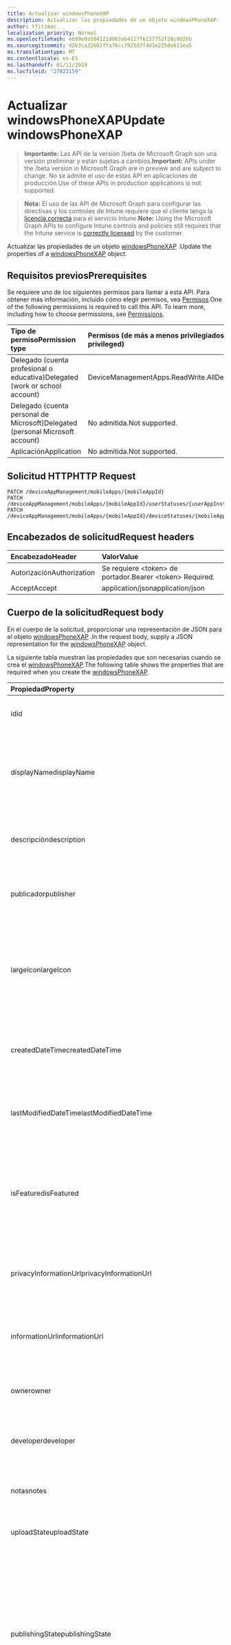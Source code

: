 ```yaml
---
title: Actualizar windowsPhoneXAP
description: Actualizar las propiedades de un objeto windowsPhoneXAP.
author: tfitzmac
localization_priority: Normal
ms.openlocfilehash: eb99e9a504121d062eb4127f6137752f28c9d2bb
ms.sourcegitcommit: d2b3ca32602ffa76cc7925d7f4d1e2258e611ea5
ms.translationtype: MT
ms.contentlocale: es-ES
ms.lasthandoff: 01/11/2019
ms.locfileid: "27823159"
---
```

# <a name="update-windowsphonexap"></a><span data-ttu-id="a973a-103">Actualizar windowsPhoneXAP</span><span class="sxs-lookup"><span data-stu-id="a973a-103">Update windowsPhoneXAP</span></span>

> <span data-ttu-id="a973a-104">**Importante:** Las API de la versión /beta de Microsoft Graph son una versión preliminar y están sujetas a cambios.</span><span class="sxs-lookup"><span data-stu-id="a973a-104">**Important:** APIs under the /beta version in Microsoft Graph are in preview and are subject to change.</span></span> <span data-ttu-id="a973a-105">No se admite el uso de estas API en aplicaciones de producción.</span><span class="sxs-lookup"><span data-stu-id="a973a-105">Use of these APIs in production applications is not supported.</span></span>

> <span data-ttu-id="a973a-106">**Nota:** El uso de las API de Microsoft Graph para configurar las directivas y los controles de Intune requiere que el cliente tenga la [licencia correcta](https://go.microsoft.com/fwlink/?linkid=839381) para el servicio Intune.</span><span class="sxs-lookup"><span data-stu-id="a973a-106">**Note:** Using the Microsoft Graph APIs to configure Intune controls and policies still requires that the Intune service is [correctly licensed](https://go.microsoft.com/fwlink/?linkid=839381) by the customer.</span></span>

<span data-ttu-id="a973a-107">Actualizar las propiedades de un objeto [windowsPhoneXAP](../resources/intune-apps-windowsphonexap.md) .</span><span class="sxs-lookup"><span data-stu-id="a973a-107">Update the properties of a [windowsPhoneXAP](../resources/intune-apps-windowsphonexap.md) object.</span></span>
## <a name="prerequisites"></a><span data-ttu-id="a973a-108">Requisitos previos</span><span class="sxs-lookup"><span data-stu-id="a973a-108">Prerequisites</span></span>
<span data-ttu-id="a973a-p102">Se requiere uno de los siguientes permisos para llamar a esta API. Para obtener más información, incluido cómo elegir permisos, vea [Permisos](/graph/permissions-reference).</span><span class="sxs-lookup"><span data-stu-id="a973a-p102">One of the following permissions is required to call this API. To learn more, including how to choose permissions, see [Permissions](/graph/permissions-reference).</span></span>

|<span data-ttu-id="a973a-111">Tipo de permiso</span><span class="sxs-lookup"><span data-stu-id="a973a-111">Permission type</span></span>|<span data-ttu-id="a973a-112">Permisos (de más a menos privilegiados)</span><span class="sxs-lookup"><span data-stu-id="a973a-112">Permissions (from most to least privileged)</span></span>|
|:---|:---|
|<span data-ttu-id="a973a-113">Delegado (cuenta profesional o educativa)</span><span class="sxs-lookup"><span data-stu-id="a973a-113">Delegated (work or school account)</span></span>|<span data-ttu-id="a973a-114">DeviceManagementApps.ReadWrite.All</span><span class="sxs-lookup"><span data-stu-id="a973a-114">DeviceManagementApps.ReadWrite.All</span></span>|
|<span data-ttu-id="a973a-115">Delegado (cuenta personal de Microsoft)</span><span class="sxs-lookup"><span data-stu-id="a973a-115">Delegated (personal Microsoft account)</span></span>|<span data-ttu-id="a973a-116">No admitida.</span><span class="sxs-lookup"><span data-stu-id="a973a-116">Not supported.</span></span>|
|<span data-ttu-id="a973a-117">Aplicación</span><span class="sxs-lookup"><span data-stu-id="a973a-117">Application</span></span>|<span data-ttu-id="a973a-118">No admitida.</span><span class="sxs-lookup"><span data-stu-id="a973a-118">Not supported.</span></span>|

## <a name="http-request"></a><span data-ttu-id="a973a-119">Solicitud HTTP</span><span class="sxs-lookup"><span data-stu-id="a973a-119">HTTP Request</span></span>
<!-- {
  "blockType": "ignored"
}
-->
``` http
PATCH /deviceAppManagement/mobileApps/{mobileAppId}
PATCH /deviceAppManagement/mobileApps/{mobileAppId}/userStatuses/{userAppInstallStatusId}/app
PATCH /deviceAppManagement/mobileApps/{mobileAppId}/deviceStatuses/{mobileAppInstallStatusId}/app
```

## <a name="request-headers"></a><span data-ttu-id="a973a-120">Encabezados de solicitud</span><span class="sxs-lookup"><span data-stu-id="a973a-120">Request headers</span></span>
|<span data-ttu-id="a973a-121">Encabezado</span><span class="sxs-lookup"><span data-stu-id="a973a-121">Header</span></span>|<span data-ttu-id="a973a-122">Valor</span><span class="sxs-lookup"><span data-stu-id="a973a-122">Value</span></span>|
|:---|:---|
|<span data-ttu-id="a973a-123">Autorización</span><span class="sxs-lookup"><span data-stu-id="a973a-123">Authorization</span></span>|<span data-ttu-id="a973a-124">Se requiere &lt;token&gt; de portador.</span><span class="sxs-lookup"><span data-stu-id="a973a-124">Bearer &lt;token&gt; Required.</span></span>|
|<span data-ttu-id="a973a-125">Accept</span><span class="sxs-lookup"><span data-stu-id="a973a-125">Accept</span></span>|<span data-ttu-id="a973a-126">application/json</span><span class="sxs-lookup"><span data-stu-id="a973a-126">application/json</span></span>|

## <a name="request-body"></a><span data-ttu-id="a973a-127">Cuerpo de la solicitud</span><span class="sxs-lookup"><span data-stu-id="a973a-127">Request body</span></span>
<span data-ttu-id="a973a-128">En el cuerpo de la solicitud, proporcionar una representación de JSON para el objeto [windowsPhoneXAP](../resources/intune-apps-windowsphonexap.md) .</span><span class="sxs-lookup"><span data-stu-id="a973a-128">In the request body, supply a JSON representation for the [windowsPhoneXAP](../resources/intune-apps-windowsphonexap.md) object.</span></span>

<span data-ttu-id="a973a-129">La siguiente tabla muestran las propiedades que son necesarias cuando se crea el [windowsPhoneXAP](../resources/intune-apps-windowsphonexap.md).</span><span class="sxs-lookup"><span data-stu-id="a973a-129">The following table shows the properties that are required when you create the [windowsPhoneXAP](../resources/intune-apps-windowsphonexap.md).</span></span>

|<span data-ttu-id="a973a-130">Propiedad</span><span class="sxs-lookup"><span data-stu-id="a973a-130">Property</span></span>|<span data-ttu-id="a973a-131">Tipo</span><span class="sxs-lookup"><span data-stu-id="a973a-131">Type</span></span>|<span data-ttu-id="a973a-132">Descripción</span><span class="sxs-lookup"><span data-stu-id="a973a-132">Description</span></span>|
|:---|:---|:---|
|<span data-ttu-id="a973a-133">id</span><span class="sxs-lookup"><span data-stu-id="a973a-133">id</span></span>|<span data-ttu-id="a973a-134">Cadena</span><span class="sxs-lookup"><span data-stu-id="a973a-134">String</span></span>|<span data-ttu-id="a973a-135">Clave de la entidad.</span><span class="sxs-lookup"><span data-stu-id="a973a-135">Key of the entity.</span></span> <span data-ttu-id="a973a-136">Heredado de [mobileApp](../resources/intune-apps-mobileapp.md).</span><span class="sxs-lookup"><span data-stu-id="a973a-136">Inherited from [mobileApp](../resources/intune-apps-mobileapp.md)</span></span>|
|<span data-ttu-id="a973a-137">displayName</span><span class="sxs-lookup"><span data-stu-id="a973a-137">displayName</span></span>|<span data-ttu-id="a973a-138">Cadena</span><span class="sxs-lookup"><span data-stu-id="a973a-138">String</span></span>|<span data-ttu-id="a973a-139">Título de la aplicación importado o proporcionado por el administrador.</span><span class="sxs-lookup"><span data-stu-id="a973a-139">The admin provided or imported title of the app.</span></span> <span data-ttu-id="a973a-140">Heredado de [mobileApp](../resources/intune-apps-mobileapp.md).</span><span class="sxs-lookup"><span data-stu-id="a973a-140">Inherited from [mobileApp](../resources/intune-apps-mobileapp.md)</span></span>|
|<span data-ttu-id="a973a-141">descripción</span><span class="sxs-lookup"><span data-stu-id="a973a-141">description</span></span>|<span data-ttu-id="a973a-142">Cadena</span><span class="sxs-lookup"><span data-stu-id="a973a-142">String</span></span>|<span data-ttu-id="a973a-143">Descripción de la aplicación.</span><span class="sxs-lookup"><span data-stu-id="a973a-143">The description of the app.</span></span> <span data-ttu-id="a973a-144">Heredado de [mobileApp](../resources/intune-apps-mobileapp.md).</span><span class="sxs-lookup"><span data-stu-id="a973a-144">Inherited from [mobileApp](../resources/intune-apps-mobileapp.md)</span></span>|
|<span data-ttu-id="a973a-145">publicador</span><span class="sxs-lookup"><span data-stu-id="a973a-145">publisher</span></span>|<span data-ttu-id="a973a-146">Cadena</span><span class="sxs-lookup"><span data-stu-id="a973a-146">String</span></span>|<span data-ttu-id="a973a-147">Publicador de la aplicación.</span><span class="sxs-lookup"><span data-stu-id="a973a-147">The publisher of the app.</span></span> <span data-ttu-id="a973a-148">Heredado de [mobileApp](../resources/intune-apps-mobileapp.md).</span><span class="sxs-lookup"><span data-stu-id="a973a-148">Inherited from [mobileApp](../resources/intune-apps-mobileapp.md)</span></span>|
|<span data-ttu-id="a973a-149">largeIcon</span><span class="sxs-lookup"><span data-stu-id="a973a-149">largeIcon</span></span>|[<span data-ttu-id="a973a-150">mimeContent</span><span class="sxs-lookup"><span data-stu-id="a973a-150">mimeContent</span></span>](../resources/intune-shared-mimecontent.md)|<span data-ttu-id="a973a-151">Icono grande que se mostrará en los detalles de la aplicación y se usa para cargar el icono.</span><span class="sxs-lookup"><span data-stu-id="a973a-151">The large icon, to be displayed in the app details and used for upload of the icon.</span></span> <span data-ttu-id="a973a-152">Heredado de [mobileApp](../resources/intune-apps-mobileapp.md).</span><span class="sxs-lookup"><span data-stu-id="a973a-152">Inherited from [mobileApp](../resources/intune-apps-mobileapp.md)</span></span>|
|<span data-ttu-id="a973a-153">createdDateTime</span><span class="sxs-lookup"><span data-stu-id="a973a-153">createdDateTime</span></span>|<span data-ttu-id="a973a-154">DateTimeOffset</span><span class="sxs-lookup"><span data-stu-id="a973a-154">DateTimeOffset</span></span>|<span data-ttu-id="a973a-155">Fecha y hora de creación de la aplicación.</span><span class="sxs-lookup"><span data-stu-id="a973a-155">The date and time the app was created.</span></span> <span data-ttu-id="a973a-156">Heredado de [mobileApp](../resources/intune-apps-mobileapp.md).</span><span class="sxs-lookup"><span data-stu-id="a973a-156">Inherited from [mobileApp](../resources/intune-apps-mobileapp.md)</span></span>|
|<span data-ttu-id="a973a-157">lastModifiedDateTime</span><span class="sxs-lookup"><span data-stu-id="a973a-157">lastModifiedDateTime</span></span>|<span data-ttu-id="a973a-158">DateTimeOffset</span><span class="sxs-lookup"><span data-stu-id="a973a-158">DateTimeOffset</span></span>|<span data-ttu-id="a973a-159">Fecha y hora de la última modificación de la aplicación.</span><span class="sxs-lookup"><span data-stu-id="a973a-159">The date and time the app was last modified.</span></span> <span data-ttu-id="a973a-160">Heredado de [mobileApp](../resources/intune-apps-mobileapp.md).</span><span class="sxs-lookup"><span data-stu-id="a973a-160">Inherited from [mobileApp](../resources/intune-apps-mobileapp.md)</span></span>|
|<span data-ttu-id="a973a-161">isFeatured</span><span class="sxs-lookup"><span data-stu-id="a973a-161">isFeatured</span></span>|<span data-ttu-id="a973a-162">Booleano</span><span class="sxs-lookup"><span data-stu-id="a973a-162">Boolean</span></span>|<span data-ttu-id="a973a-163">Valor que indica si el administrador ha marcado la aplicación como destacada. Heredado de [mobileApp](../resources/intune-apps-mobileapp.md).</span><span class="sxs-lookup"><span data-stu-id="a973a-163">The value indicating whether the app is marked as featured by the admin. Inherited from [mobileApp](../resources/intune-apps-mobileapp.md)</span></span>|
|<span data-ttu-id="a973a-164">privacyInformationUrl</span><span class="sxs-lookup"><span data-stu-id="a973a-164">privacyInformationUrl</span></span>|<span data-ttu-id="a973a-165">Cadena</span><span class="sxs-lookup"><span data-stu-id="a973a-165">String</span></span>|<span data-ttu-id="a973a-166">La dirección URL de la declaración de privacidad.</span><span class="sxs-lookup"><span data-stu-id="a973a-166">The privacy statement Url.</span></span> <span data-ttu-id="a973a-167">Heredado de [mobileApp](../resources/intune-apps-mobileapp.md).</span><span class="sxs-lookup"><span data-stu-id="a973a-167">Inherited from [mobileApp](../resources/intune-apps-mobileapp.md)</span></span>|
|<span data-ttu-id="a973a-168">informationUrl</span><span class="sxs-lookup"><span data-stu-id="a973a-168">informationUrl</span></span>|<span data-ttu-id="a973a-169">Cadena</span><span class="sxs-lookup"><span data-stu-id="a973a-169">String</span></span>|<span data-ttu-id="a973a-170">La dirección URL para obtener más información.</span><span class="sxs-lookup"><span data-stu-id="a973a-170">The more information Url.</span></span> <span data-ttu-id="a973a-171">Heredado de [mobileApp](../resources/intune-apps-mobileapp.md).</span><span class="sxs-lookup"><span data-stu-id="a973a-171">Inherited from [mobileApp](../resources/intune-apps-mobileapp.md)</span></span>|
|<span data-ttu-id="a973a-172">owner</span><span class="sxs-lookup"><span data-stu-id="a973a-172">owner</span></span>|<span data-ttu-id="a973a-173">Cadena</span><span class="sxs-lookup"><span data-stu-id="a973a-173">String</span></span>|<span data-ttu-id="a973a-174">Propietario de la aplicación.</span><span class="sxs-lookup"><span data-stu-id="a973a-174">The owner of the app.</span></span> <span data-ttu-id="a973a-175">Heredado de [mobileApp](../resources/intune-apps-mobileapp.md).</span><span class="sxs-lookup"><span data-stu-id="a973a-175">Inherited from [mobileApp](../resources/intune-apps-mobileapp.md)</span></span>|
|<span data-ttu-id="a973a-176">developer</span><span class="sxs-lookup"><span data-stu-id="a973a-176">developer</span></span>|<span data-ttu-id="a973a-177">Cadena</span><span class="sxs-lookup"><span data-stu-id="a973a-177">String</span></span>|<span data-ttu-id="a973a-178">Desarrollador de la aplicación.</span><span class="sxs-lookup"><span data-stu-id="a973a-178">The developer of the app.</span></span> <span data-ttu-id="a973a-179">Heredado de [mobileApp](../resources/intune-apps-mobileapp.md).</span><span class="sxs-lookup"><span data-stu-id="a973a-179">Inherited from [mobileApp](../resources/intune-apps-mobileapp.md)</span></span>|
|<span data-ttu-id="a973a-180">notas</span><span class="sxs-lookup"><span data-stu-id="a973a-180">notes</span></span>|<span data-ttu-id="a973a-181">Cadena</span><span class="sxs-lookup"><span data-stu-id="a973a-181">String</span></span>|<span data-ttu-id="a973a-182">Notas de la aplicación.</span><span class="sxs-lookup"><span data-stu-id="a973a-182">Notes for the app.</span></span> <span data-ttu-id="a973a-183">Heredado de [mobileApp](../resources/intune-apps-mobileapp.md).</span><span class="sxs-lookup"><span data-stu-id="a973a-183">Inherited from [mobileApp](../resources/intune-apps-mobileapp.md)</span></span>|
|<span data-ttu-id="a973a-184">uploadState</span><span class="sxs-lookup"><span data-stu-id="a973a-184">uploadState</span></span>|<span data-ttu-id="a973a-185">Int32</span><span class="sxs-lookup"><span data-stu-id="a973a-185">Int32</span></span>|<span data-ttu-id="a973a-186">El estado de carga.</span><span class="sxs-lookup"><span data-stu-id="a973a-186">The upload state.</span></span> <span data-ttu-id="a973a-187">Heredado de [mobileApp](../resources/intune-apps-mobileapp.md).</span><span class="sxs-lookup"><span data-stu-id="a973a-187">Inherited from [mobileApp](../resources/intune-apps-mobileapp.md)</span></span>|
|<span data-ttu-id="a973a-188">publishingState</span><span class="sxs-lookup"><span data-stu-id="a973a-188">publishingState</span></span>|[<span data-ttu-id="a973a-189">mobileAppPublishingState</span><span class="sxs-lookup"><span data-stu-id="a973a-189">mobileAppPublishingState</span></span>](../resources/intune-apps-mobileapppublishingstate.md)|<span data-ttu-id="a973a-190">Estado de publicación de la aplicación.</span><span class="sxs-lookup"><span data-stu-id="a973a-190">The publishing state for the app.</span></span> <span data-ttu-id="a973a-191">La aplicación no puede asignarse a menos que se publique.</span><span class="sxs-lookup"><span data-stu-id="a973a-191">The app cannot be assigned unless the app is published.</span></span> <span data-ttu-id="a973a-192">Se hereda de [mobileApp](../resources/intune-apps-mobileapp.md).</span><span class="sxs-lookup"><span data-stu-id="a973a-192">Inherited from [mobileApp](../resources/intune-apps-mobileapp.md).</span></span> <span data-ttu-id="a973a-193">Los valores posibles son: `notPublished`, `processing` y `published`.</span><span class="sxs-lookup"><span data-stu-id="a973a-193">Possible values are: `notPublished`, `processing`, `published`.</span></span>|
|<span data-ttu-id="a973a-194">committedContentVersion</span><span class="sxs-lookup"><span data-stu-id="a973a-194">committedContentVersion</span></span>|<span data-ttu-id="a973a-195">Cadena</span><span class="sxs-lookup"><span data-stu-id="a973a-195">String</span></span>|<span data-ttu-id="a973a-196">Versión interna del contenido confirmado.</span><span class="sxs-lookup"><span data-stu-id="a973a-196">The internal committed content version.</span></span> <span data-ttu-id="a973a-197">Heredado de [mobileLobApp](../resources/intune-apps-mobilelobapp.md).</span><span class="sxs-lookup"><span data-stu-id="a973a-197">Inherited from [mobileLobApp](../resources/intune-apps-mobilelobapp.md)</span></span>|
|<span data-ttu-id="a973a-198">fileName</span><span class="sxs-lookup"><span data-stu-id="a973a-198">fileName</span></span>|<span data-ttu-id="a973a-199">Cadena</span><span class="sxs-lookup"><span data-stu-id="a973a-199">String</span></span>|<span data-ttu-id="a973a-200">Nombre del archivo de la aplicación de LOB principal.</span><span class="sxs-lookup"><span data-stu-id="a973a-200">The name of the main Lob application file.</span></span> <span data-ttu-id="a973a-201">Heredado de [mobileLobApp](../resources/intune-apps-mobilelobapp.md).</span><span class="sxs-lookup"><span data-stu-id="a973a-201">Inherited from [mobileLobApp](../resources/intune-apps-mobilelobapp.md)</span></span>|
|<span data-ttu-id="a973a-202">size</span><span class="sxs-lookup"><span data-stu-id="a973a-202">size</span></span>|<span data-ttu-id="a973a-203">Int64</span><span class="sxs-lookup"><span data-stu-id="a973a-203">Int64</span></span>|<span data-ttu-id="a973a-204">Tamaño total, incluidos todos los archivos cargados.</span><span class="sxs-lookup"><span data-stu-id="a973a-204">The total size, including all uploaded files.</span></span> <span data-ttu-id="a973a-205">Heredado de [mobileLobApp](../resources/intune-apps-mobilelobapp.md).</span><span class="sxs-lookup"><span data-stu-id="a973a-205">Inherited from [mobileLobApp](../resources/intune-apps-mobilelobapp.md)</span></span>|
|<span data-ttu-id="a973a-206">minimumSupportedOperatingSystem</span><span class="sxs-lookup"><span data-stu-id="a973a-206">minimumSupportedOperatingSystem</span></span>|[<span data-ttu-id="a973a-207">windowsMinimumOperatingSystem</span><span class="sxs-lookup"><span data-stu-id="a973a-207">windowsMinimumOperatingSystem</span></span>](../resources/intune-apps-windowsminimumoperatingsystem.md)|<span data-ttu-id="a973a-208">Valor del sistema operativo mínimo aplicable.</span><span class="sxs-lookup"><span data-stu-id="a973a-208">The value for the minimum applicable operating system.</span></span>|
|<span data-ttu-id="a973a-209">productIdentifier</span><span class="sxs-lookup"><span data-stu-id="a973a-209">productIdentifier</span></span>|<span data-ttu-id="a973a-210">Cadena</span><span class="sxs-lookup"><span data-stu-id="a973a-210">String</span></span>|<span data-ttu-id="a973a-211">El identificador del producto.</span><span class="sxs-lookup"><span data-stu-id="a973a-211">The Product Identifier.</span></span>|
|<span data-ttu-id="a973a-212">identityVersion</span><span class="sxs-lookup"><span data-stu-id="a973a-212">identityVersion</span></span>|<span data-ttu-id="a973a-213">Cadena</span><span class="sxs-lookup"><span data-stu-id="a973a-213">String</span></span>|<span data-ttu-id="a973a-214">Versión de la identidad.</span><span class="sxs-lookup"><span data-stu-id="a973a-214">The identity version.</span></span>|



## <a name="response"></a><span data-ttu-id="a973a-215">Respuesta</span><span class="sxs-lookup"><span data-stu-id="a973a-215">Response</span></span>
<span data-ttu-id="a973a-216">Si tiene éxito, este método devuelve una `200 OK` código de respuesta y un objeto actualizado [windowsPhoneXAP](../resources/intune-apps-windowsphonexap.md) en el cuerpo de la respuesta.</span><span class="sxs-lookup"><span data-stu-id="a973a-216">If successful, this method returns a `200 OK` response code and an updated [windowsPhoneXAP](../resources/intune-apps-windowsphonexap.md) object in the response body.</span></span>

## <a name="example"></a><span data-ttu-id="a973a-217">Ejemplo</span><span class="sxs-lookup"><span data-stu-id="a973a-217">Example</span></span>
### <a name="request"></a><span data-ttu-id="a973a-218">Solicitud</span><span class="sxs-lookup"><span data-stu-id="a973a-218">Request</span></span>
<span data-ttu-id="a973a-219">Aquí tiene un ejemplo de la solicitud.</span><span class="sxs-lookup"><span data-stu-id="a973a-219">Here is an example of the request.</span></span>
``` http
PATCH https://graph.microsoft.com/beta/deviceAppManagement/mobileApps/{mobileAppId}
Content-type: application/json
Content-length: 1089

{
  "displayName": "Display Name value",
  "description": "Description value",
  "publisher": "Publisher value",
  "largeIcon": {
    "@odata.type": "microsoft.graph.mimeContent",
    "type": "Type value",
    "value": "dmFsdWU="
  },
  "lastModifiedDateTime": "2017-01-01T00:00:35.1329464-08:00",
  "isFeatured": true,
  "privacyInformationUrl": "https://example.com/privacyInformationUrl/",
  "informationUrl": "https://example.com/informationUrl/",
  "owner": "Owner value",
  "developer": "Developer value",
  "notes": "Notes value",
  "uploadState": 11,
  "publishingState": "processing",
  "committedContentVersion": "Committed Content Version value",
  "fileName": "File Name value",
  "size": 4,
  "minimumSupportedOperatingSystem": {
    "@odata.type": "microsoft.graph.windowsMinimumOperatingSystem",
    "v8_0": true,
    "v8_1": true,
    "v10_0": true,
    "v10_1607": true,
    "v10_1703": true,
    "v10_1709": true,
    "v10_1803": true
  },
  "productIdentifier": "Product Identifier value",
  "identityVersion": "Identity Version value"
}
```

### <a name="response"></a><span data-ttu-id="a973a-220">Respuesta</span><span class="sxs-lookup"><span data-stu-id="a973a-220">Response</span></span>
<span data-ttu-id="a973a-p120">Aquí tiene un ejemplo de la respuesta. Nota: Puede que el objeto de respuesta que aparece aquí se trunque para abreviar. Todas las propiedades se devolverán de una llamada real.</span><span class="sxs-lookup"><span data-stu-id="a973a-p120">Here is an example of the response. Note: The response object shown here may be truncated for brevity. All of the properties will be returned from an actual call.</span></span>
``` http
HTTP/1.1 200 OK
Content-Type: application/json
Content-Length: 1251

{
  "@odata.type": "#microsoft.graph.windowsPhoneXAP",
  "id": "301ddc77-dc77-301d-77dc-1d3077dc1d30",
  "displayName": "Display Name value",
  "description": "Description value",
  "publisher": "Publisher value",
  "largeIcon": {
    "@odata.type": "microsoft.graph.mimeContent",
    "type": "Type value",
    "value": "dmFsdWU="
  },
  "createdDateTime": "2017-01-01T00:02:43.5775965-08:00",
  "lastModifiedDateTime": "2017-01-01T00:00:35.1329464-08:00",
  "isFeatured": true,
  "privacyInformationUrl": "https://example.com/privacyInformationUrl/",
  "informationUrl": "https://example.com/informationUrl/",
  "owner": "Owner value",
  "developer": "Developer value",
  "notes": "Notes value",
  "uploadState": 11,
  "publishingState": "processing",
  "committedContentVersion": "Committed Content Version value",
  "fileName": "File Name value",
  "size": 4,
  "minimumSupportedOperatingSystem": {
    "@odata.type": "microsoft.graph.windowsMinimumOperatingSystem",
    "v8_0": true,
    "v8_1": true,
    "v10_0": true,
    "v10_1607": true,
    "v10_1703": true,
    "v10_1709": true,
    "v10_1803": true
  },
  "productIdentifier": "Product Identifier value",
  "identityVersion": "Identity Version value"
}
```





